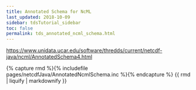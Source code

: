 ```yaml
---
title: Annotated Schema for NcML
last_updated: 2018-10-09
sidebar: tdsTutorial_sidebar
toc: false
permalink: tds_annotated_ncml_schema.html
---
```


<https://www.unidata.ucar.edu/software/thredds/current/netcdf-java/ncml/AnnotatedSchema4.html>

{% capture rmd %}{% includefile pages/netcdfJava/AnnotatedNcmlSchema.inc %}{% endcapture %}
{{ rmd | liquify | markdownify }}
